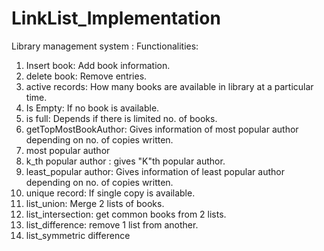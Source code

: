 # LinkList_Implementation
Library management system :
Functionalities:
1) Insert book: Add book information.
2) delete book: Remove entries.
3) active records: How many books are available in library at a particular time.
4) Is Empty: If no book is available.
5) is full: Depends if there is limited no. of books.
6) getTopMostBookAuthor: Gives information of most popular author depending on no. of copies written.
7) most popular author 
8) k_th popular author : gives "K"th popular author.
9) least_popular author: Gives information of least popular author depending on no. of copies written.     
10) unique record: If single copy is available.
11) list_union: Merge 2 lists of books.
12) list_intersection: get common books from 2 lists.
13) list_difference: remove 1 list from another.
14) list_symmetric difference
